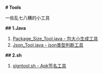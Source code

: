 **# Tools**

一些乱七八糟的小工具

**## 1.Java** 

1. [Package_Size_Tool.java - 包大小生成工具](./Java/Package_Size_Tool.java)
2. [Json_Tool.java - json类型判断工具](./Java/Json_Tool.java)


**## 2.sh** 

1. [signtool.sh - Apk签名工具](./sh/signtool.sh)
